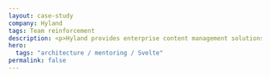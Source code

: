 ```yaml
---
layout: case-study
company: Hyland
tags: Team reinforcement
description: <p>Hyland provides enterprise content management solutions. They reached out to Mainmatter to improve performance, maintainability, and flexibility of their internal Svelte-based component library.</p><p>We assessed the team's code, infrastructure, and processes in a first step. We then built a roadmap for modernization and guided Hyland's team through executing that.</p>
hero:
  tags: "architecture / mentoring / Svelte"
permalink: false
---
```

